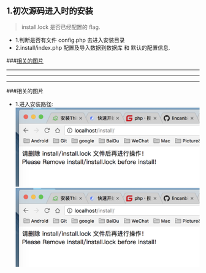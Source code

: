 ## 1.初次源码进入时的安装
> install.lock 是否已经配置的 flag.


* 1.判断是否有文件 config.php 去进入安装目录
* 2.install/index.php 配置及导入数据到数据库 和 默认的配置信息.


###[相关的图片](#related_pic)

***
***
***


###相关的图片<a name="related_pic"/>
* 1.进入安装路径:
![](/assets/ScreenShot2018-01-12_22.10.14.png)
![](/assets/ScreenShot2018-01-12_22.10.14.png)


